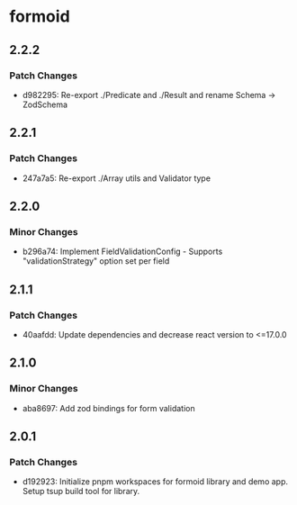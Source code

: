 # formoid

## 2.2.2

### Patch Changes

- d982295: Re-export ./Predicate and ./Result and rename Schema -> ZodSchema

## 2.2.1

### Patch Changes

- 247a7a5: Re-export ./Array utils and Validator type

## 2.2.0

### Minor Changes

- b296a74: Implement FieldValidationConfig - Supports "validationStrategy" option set per field

## 2.1.1

### Patch Changes

- 40aafdd: Update dependencies and decrease react version to <=17.0.0

## 2.1.0

### Minor Changes

- aba8697: Add zod bindings for form validation

## 2.0.1

### Patch Changes

- d192923: Initialize pnpm workspaces for formoid library and demo app. Setup tsup build tool for library.
